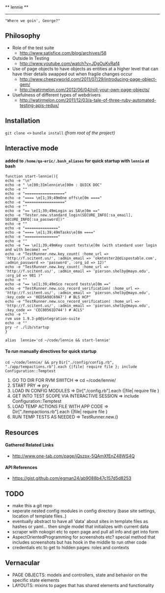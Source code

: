 ** lennie **
************

  ```"Where we goin', George?"```

## Philosophy
  * Role of the test suite
    * http://www.satisfice.com/blog/archives/58
  * Outside In Testing
    * http://www.youtube.com/watch?v=JDgOuKvRaf4
  * Use of page objects to have objects as entities at a higher level that can have thier details swapped out when fragile changes occur
    * http://www.cheezyworld.com/2011/07/29/introducing-page-object-gem/
    * http://watirmelon.com/2012/06/04/roll-your-own-page-objects/
  * Usefulness of different types of webdrivers
    * http://watirmelon.com/2011/12/03/a-tale-of-three-ruby-automated-testing-apis-redux/


## Installation
```git clone <>```
```bundle install``` *(from root of the project)*

## Interactive mode

#### added to `/home/qa-eric/.bash_aliases` for quick startup with ```lennie``` at bash

```
function start-lennie(){
echo -e "\n"
echo -e " \e[00;31mlennie\e[00m : QUICK DOC"
echo -e ""
echo -e "=================="
echo -e "==== \e[1;39;49mOne offs\e[0m ===="
echo -e "=================="
echo -e ""
echo -e "== \e[1;39;49mLogin as SA\e[0m =="
echo -e "Tester.new.standard_login(SECURE_INFO[:sa_email], SECURE_INFO[:sa_password])"
echo -e ""
echo -e "==============="
echo -e "==== \e[1;39;49mTasks\e[0m ===="
echo -e "==============="
echo -e ""
echo -e "== \e[1;39;49mKey count tests\e[0m (with standard user login and with become) =="
echo -e "TestRunner.new.key_count( :home_url => 'http://f.scitent.us/', :admin_email => 'okmtester2@dispostable.com', :admin_password => 'password', :org_id => 12)"
echo -e "TestRunner.new.key_count( :home_url => 'http://f.scitent.us/', :admin_email => 'pierson.shelby@mayo.edu', :org_id => 981 )"
echo -e ""
echo -e "== \e[1;39;49mSco record tests\e[0m =="
echo -e "TestRunner.new.sco_record_verification( :home_url => 'http://f.scitent.us/', :admin_email => 'pierson.shelby@mayo.edu', :key_code => '0ED5A98C69A7') # BLS HCP"
echo -e "TestRunner.new.sco_record_verification( :home_url => 'http://f.scitent.us/', :admin_email => 'pierson.shelby@mayo.edu', :key_code => 'CEC80561D744') # ACLS"
echo -e ""
rvm use 1.9.3-p0@integration-suite
echo -e ""
pry -r ./lib/startup
}

alias  lennie='cd ~/code/lennie && start-lennie'
```

#### To run manually directives for quick startup

```cd ~/code/lennie/ && pry```
```Dir["./config/config.rb", "./app/tempactions.rb"].each {|file| require file }; include Configuration::Temptest```

1. GO TO DIR FOR RVM SWITCH                         => cd ~/code/lennie/
2. START PRY                                        => pry
3. LOAD IN CONFIG MODULES                           => Dir["./config.rb"].each {|file| require file }
4. GET INTO TEST SCOPE VIA INTERACTIVE SESSION      => include Configuration::Temptest
5. LOAD TEMP ACTIONS FILE WITH APP CODE             => Dir["./tempactions.rb"].each {|file| require file }
6. RUN TEMP TESTS AS NEEDED                         => TestRunner.new.<name of test>(<params>)

## Resources

#### Gathered Related Links
- http://www.one-tab.com/page/jQszpx-5QAmXfEnZ48WS4Q

#### API References
- https://gist.github.com/egman24/ab9088b47c157d5d8253


## TODO

- make this a git repo
- seperate nested config modules in config directory (base site settings, location of template files..)
- eventually abstract to have all 'data' about sites in template files as hashes or yaml... then single model that initializes with current data
- scraper with nokogiri etc to open page and pull all info and get into form
- AspectOrientedProgramming for screenshots etc? special method that includes screenshots but has hook in the middle to run other code
- credentials etc to get to hidden pages: roles and contexts

## Vernacular

* PAGE OBJECTS: models and controllers, state and behavior on the specific state elements
* LAYOUTS: mixins to pages that has shared elements and functionality